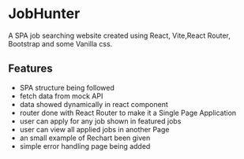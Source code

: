 # JobHunter

A SPA job searching website created using React, Vite,React Router, Bootstrap and some Vanilla css.

## Features

- SPA structure being followed
- fetch data from mock API 
- data showed dynamically in react component
- router done with React Router to make it a Single Page Application
- user can apply for any job shown in featured jobs
- user can view all applied jobs in another Page
- an small example of Rechart been given
- simple error handling page being added